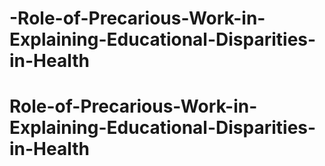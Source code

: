 # -Role-of-Precarious-Work-in-Explaining-Educational-Disparities-in-Health
# Role-of-Precarious-Work-in-Explaining-Educational-Disparities-in-Health
